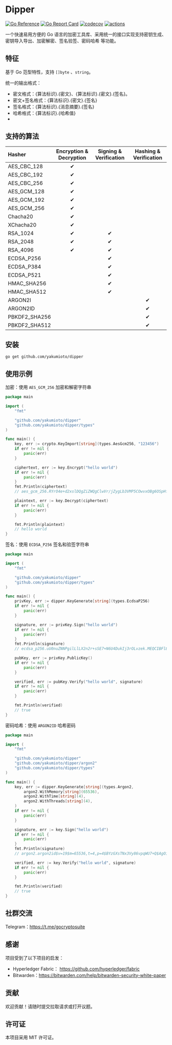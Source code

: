 # Dipper

[![Go Reference](https://pkg.go.dev/badge/github.com/yakumioto/dipper.svg)](https://pkg.go.dev/github.com/yakumioto/dipper)
[![Go Report Card](https://goreportcard.com/badge/github.com/yakumioto/dipper)](https://goreportcard.com/report/github.com/yakumioto/dipper)
[![codecov](https://codecov.io/gh/yakumioto/dipper/graph/badge.svg?token=HqETyi1zYV)](https://codecov.io/gh/yakumioto/dipper)
[![actions](https://github.com/yakumioto/dipper/actions/workflows/ci.yaml/badge.svg)](https://github.com/yakumioto/dipper/actions)

一个快速易用方便的 Go 语言的加密工具库、采用统一的接口实现支持密钥生成、密钥导入导出、加密解密、签名验签、密码哈希 等功能。

## 特征

基于 Go 范型特性，支持 `[]byte` 、`string`。

统一的输出格式：

- 密文格式：{算法标识}.{密文}、{算法标识}.{密文}.{签名}。
- 密文+签名格式：{算法标识}.{密文}.{签名}
- 签名格式：{算法标识}.{消息摘要}.{签名}
- 哈希格式：{算法标识}.{哈希值}
- 
## 支持的算法

| Hasher      | Encryption & Decryption | Signing & Verification | Hashing & Verification |
|:------------|:-----------------------:|:----------------------:|:----------------------:|
| AES_CBC_128 |            ✔            |                        |                        |
| AES_CBC_192 |            ✔            |                        |                        |
| AES_CBC_256 |            ✔            |                        |                        |
| AES_GCM_128 |            ✔            |                        |                        |
| AES_GCM_192 |            ✔            |                        |                        |
| AES_GCM_256 |            ✔            |                        |                        |
| Chacha20    |            ✔            |                        |                        |
| XChacha20   |            ✔            |                        |                        |
| RSA_1024    |            ✔            |           ✔            |                        |
| RSA_2048    |            ✔            |           ✔            |                        |
| RSA_4096    |            ✔            |           ✔            |                        |
| ECDSA_P256  |                         |           ✔            |                        |
| ECDSA_P384  |                         |           ✔            |                        |
| ECDSA_P521  |                         |           ✔            |                        |
| HMAC_SHA256 |                         |           ✔            |                        |
| HMAC_SHA512 |                         |           ✔            |                        |
| ARGON2I     |                         |                        |           ✔            |
| ARGON2ID    |                         |                        |           ✔            |
| PBKDF2_SHA256 |                       |                        |           ✔            |
| PBKDF2_SHA512 |                       |                        |           ✔            |

## 安装

```
go get github.com/yakumioto/dipper
```

## 使用示例

加密：使用 `AES_GCM_256` 加密和解密字符串

```go
package main

import (
	"fmt"

	"github.com/yakumioto/dipper"
	"github.com/yakumioto/dipper/types"
)

func main() {
	key, err := crypto.KeyImport[string](types.AesGcm256, "123456")
	if err != nil {
		panic(err)
	}

	ciphertext, err := key.Encrypt("hello world")
	if err != nil {
		panic(err)
	}
	fmt.Println(ciphertext)
	// aes_gcm_256.RYrO4e+d2xslDQgZiZWQgClwVr/jZygLb3VMP5COwvxOBg6OSpHf

	plaintext, err := key.Decrypt(ciphertext)
	if err != nil {
		panic(err)
	}

	fmt.Println(plaintext)
	// hello world
}
```

签名：使用 `ECDSA_P256` 签名和验签字符串

```go
package main

import (
	"fmt"

	"github.com/yakumioto/dipper"
	"github.com/yakumioto/dipper/types"
)

func main() {
	privKey, err := dipper.KeyGenerate[string](types.EcdsaP256)
	if err != nil {
		panic(err)
	}

	signature, err := privKey.Sign("hello world")
	if err != nil {
		panic(err)
	}
	fmt.Println(signature)
	// ecdsa_p256.uU0nuZNNPgilLlLX2n2r+sSE7+N6U4DukIj3rOLvzek.MEQCIBFl8IcfPldpN5eTOW+rKmrTyLTx7zZsdFv56suUGy2VAiA9ZIBt7i9WmQwazwtpki5M+8oZlFBqovITQzykZDfQBA

	pubKey, err := privKey.PublicKey()
	if err != nil {
		panic(err)
	}

	verified, err := pubKey.Verify("hello world", signature)
	if err != nil {
		panic(err)
	}

	fmt.Println(verified)
	// true
}
```

密码哈希：使用 `ARGON2ID` 哈希密码

```go
package main

import (
	"fmt"

	"github.com/yakumioto/dipper"
	"github.com/yakumioto/dipper/argon2"
	"github.com/yakumioto/dipper/types"
)

func main() {
	key, err := dipper.KeyGenerate[string](types.Argon2,
		argon2.WithMemory[string](65536),
		argon2.WithTime[string](4),
		argon2.WithThreads[string](4),
	)
	if err != nil {
		panic(err)
	}

	signature, err := key.Sign("hello world")
	if err != nil {
		panic(err)
	}
	fmt.Println(signature)
	// argon2.argon2id$v=19$m=65536,t=4,p=4$BYzGXsTNx3Vy86vpqWU7+Q$AgOiaQEMnPudblmI4rTHSmFgZcNAgND4aQM+KwtdK40

	verified, err := key.Verify("hello world", signature)
	if err != nil {
		panic(err)
	}

	fmt.Println(verified)
	// true
}
```

## 社群交流

Telegram：<https://t.me/gocryptosuite>

## 感谢

项目受到了以下项目的启发：

- Hyperledger Fabric： https://github.com/hyperledger/fabric
- Bitwarden：https://bitwarden.com/help/bitwarden-security-white-paper

## 贡献

欢迎贡献！请随时提交拉取请求或打开议题。

## 许可证

本项目采用 MIT 许可证。